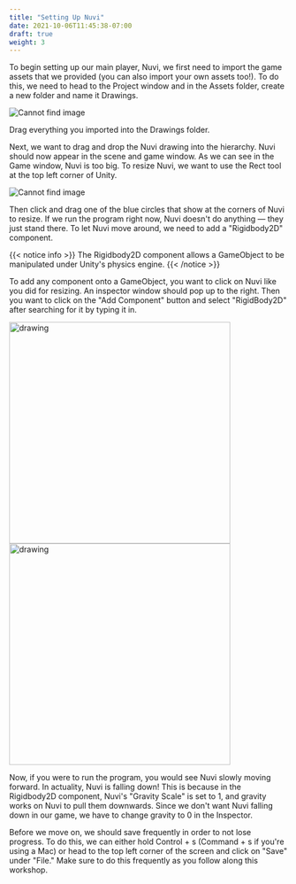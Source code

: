 ```yaml
---
title: "Setting Up Nuvi"
date: 2021-10-06T11:45:38-07:00
draft: true
weight: 3
---
```


To begin setting up our main player, Nuvi, we first need to import the game assets that we provided (you can also import your own assets too!). To do this, we need to head to the Project window and in the Assets folder, create a new folder and name it Drawings.

![Cannot find image](../img/2_1.png)

Drag everything you imported into the Drawings folder.

Next, we want to drag and drop the Nuvi drawing into the hierarchy. Nuvi should now appear in the scene and game window. As we can see in the Game window, Nuvi is too big. To resize Nuvi, we want to use the Rect tool at the top left corner of Unity.

![Cannot find image](../img/2_Unity_tools.png)

Then click and drag one of the blue circles that show at the corners of Nuvi to resize. If we run the program right now, Nuvi doesn't do anything — they just stand there. To let Nuvi move around, we need to add a "Rigidbody2D" component.

{{< notice info >}}
The Rigidbody2D component allows a GameObject to be manipulated under Unity's physics engine.
{{< /notice >}}

To add any component onto a GameObject, you want to click on Nuvi like you did for resizing. An inspector window should pop up to the right. Then you want to click on the "Add Component" button and select "RigidBody2D" after searching for it by typing it in.

<img src="../img/2_AddComponent.png" alt="drawing" width="400"/>
<img src="../img/2_Rigidbody2D.png" alt="drawing" width="400"/>

Now, if you were to run the program, you would see Nuvi slowly moving forward. In actuality, Nuvi is falling down! This is because in the Rigidbody2D component, Nuvi's "Gravity Scale" is set to 1, and gravity works on Nuvi to pull them downwards. Since we don't want Nuvi falling down in our game, we have to change gravity to 0 in the Inspector.

Before we move on, we should save frequently in order to not lose progress. To do this, we can either hold Control + s (Command + s if you're using a Mac) or head to the top left corner of the screen and click on "Save" under "File." Make sure to do this frequently as you follow along this workshop.
